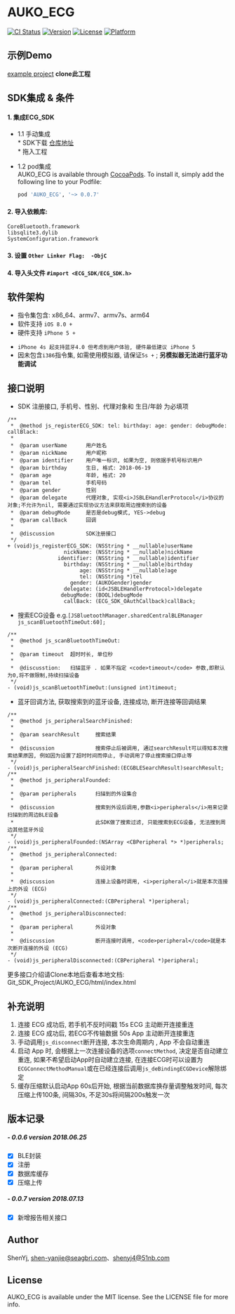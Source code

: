 # AUKO_ECG


[![CI Status](https://img.shields.io/travis/ShenYj/AUKO_ECG.svg?style=flat)](https://travis-ci.org/ShenYj/AUKO_ECG)
[![Version](https://img.shields.io/cocoapods/v/AUKO_ECG.svg?style=flat)](https://cocoapods.org/pods/AUKO_ECG)
[![License](https://img.shields.io/cocoapods/l/AUKO_ECG.svg?style=flat)](https://cocoapods.org/pods/AUKO_ECG)
[![Platform](https://img.shields.io/cocoapods/p/AUKO_ECG.svg?style=flat)](https://cocoapods.org/pods/AUKO_ECG)

## 示例Demo

[example project](https://github.com/AUKO-BJ/AUKO_ECG_Demo_iOS) __clone此工程__

## SDK集成 & 条件


#### 1. 集成ECG_SDK<br>

 - 1.1  手动集成<br>
       *  SDK下载 [仓库地址](https://github.com/AUKO-BJ/AUKO_ECG) <br>
       *  拖入工程<br>
       
 - 1.2  pod集成<br>
   AUKO_ECG is available through [CocoaPods](https://cocoapods.org). To install
it, simply add the following line to your Podfile:

   ```ruby
   pod 'AUKO_ECG', '~> 0.0.7'
   ```
 
#### 2. 导入依赖库: 

   `CoreBluetooth.framework` <br>
   `libsqlite3.dylib`<br>
   `SystemConfiguration.framework`<br>
    
#### 3. 设置	`Other Linker Flag:  -ObjC`

#### 4. 导入头文件 ```#import <ECG_SDK/ECG_SDK.h>```


## 软件架构

- 指令集包含: x86_64、armv7、armv7s、arm64
- 软件支持 `iOS 8.0 +` <br>
- 硬件支持 `iPhone 5 +` <br>
 * `iPhone 4s 起支持蓝牙4.0 但考虑到用户体验, 硬件最低建议 iPhone 5`
 *  因未包含`i386`指令集, 如需使用模拟器, 请保证`5s +` ; __另模拟器无法进行蓝牙功能调试__

## 接口说明

- SDK 注册接口, 手机号、性别、代理对象和 生日/年龄 为必填项

```
/**
 *  @method js_registerECG_SDK: tel: birthday: age: gender: debugMode: callBlack:
 *
 *  @param userName      用户姓名
 *  @param nickName      用户昵称
 *  @param identifier    用户唯一标识, 如果为空, 则依据手机号标识用户
 *  @param birthday      生日, 格式: 2018-06-19
 *  @param age           年龄, 格式: 20
 *  @param tel           手机号码
 *  @param gender        性别
 *  @param delegate      代理对象, 实现<i>JSBLEHandlerProtocol</i>协议的对象;不允许为nil, 需要通过实现协议方法来获取周边搜索到的设备
 *  @param debugMode     是否是debug模式, YES->debug
 *  @param callBack      回调
 *
 *  @discussion          SDK注册接口
 */
+ (void)js_registerECG_SDK: (NSString * __nullable)userName
                  nickName: (NSString * __nullable)nickName
                identifier: (NSString * __nullable)identifier
                  birthday: (NSString * __nullable)birthday
                       age: (NSString * __nullable)age
                       tel: (NSString *)tel
                    gender: (AUKOGender)gender
                  delegate: (id<JSBLEHandlerProtocol>)delegate
                 debugMode: (BOOL)debugMode
                  callBack: (ECG_SDK_OAuthCallback)callBack;

```
- 搜索ECG设备  e.g.`[JSBluetoothManager.sharedCentralBLEManager js_scanBluetoothTimeOut:60];`

```
/**
 *  @method js_scanBluetoothTimeOut:
 *
 *  @param timeout  超时时长, 单位秒
 *
 *  @discusstion:   扫描蓝牙 . 如果不指定 <code>timeout</code> 参数,即默认为0,将不做限制,持续扫描设备
 */
- (void)js_scanBluetoothTimeOut:(unsigned int)timeout;
```
- 蓝牙回调方法, 获取搜索到的蓝牙设备, 连接成功, 断开连接等回调结果

```
/**
 *  @method js_peripheralSearchFinished:
 *
 *  @param searchResult     搜索结果
 *
 *  @discussion             搜索停止后被调用, 通过searchResult可以得知本次搜索结果原因, 例如因为设置了超时时间而停止, 手动调用了停止搜索接口停止等
 */
- (void)js_peripheralSearchFinished:(ECGBLESearchResult)searchResult;
/**
 *  @method js_peripheralFounded:
 *
 *  @param peripherals      扫描到的外设集合
 *
 *  @discussion             搜索到外设后调用,参数<i>peripherals</i>用来记录扫描到的周边BLE设备
 *                          此SDK做了搜索过滤, 只能搜索到ECG设备, 无法搜到周边其他蓝牙外设
 */
- (void)js_peripheralFounded:(NSArray <CBPeripheral *> *)peripherals;
/**
 *  @method js_peripheralConnected:
 *
 *  @param peripheral       外设对象
 *
 *  @discussion             连接上设备时调用, <i>peripheral</i>就是本次连接上的外设 (ECG)
 */
- (void)js_peripheralConnected:(CBPeripheral *)peripheral;
/**
 *  @method js_peripheralDisconnected:
 *
 *  @param peripheral       外设对象
 *
 *  @discussion             断开连接时调用, <code>peripheral</code>就是本次断开连接的外设 (ECG)
 */
- (void)js_peripheralDisconnected:(CBPeripheral *)peripheral;
```

更多接口介绍请Clone本地后查看本地文档: Git\_SDK\_Project/AUKO_ECG/html/index.html

## 补充说明

1. 连接 ECG 成功后, 若手机不反时间戳 15s ECG 主动断开连接重连
2. 连接 ECG 成功后, 若ECG不传输数据 50s App 主动断开连接重连
3. 手动调用`js_disconnect`断开连接, 本次生命周期内 , App 不会自动重连
4. 启动 App 时, 会根据上一次连接设备的选项`connectMethod`, 决定是否自动建立重连, 如果不希望启动App时自动建立连接, 在连接ECG时可以设置为`ECGConnectMethodManual`或在已经连接后调用`js_deBindingECGDevice`解除绑定
5. 缓存压缩默认启动App 60s后开始, 根据当前数据库换存量调整触发时间, 每次压缩上传100条, 间隔30s, 不足30s将间隔200s触发一次

## 版本记录

##### - 0.0.6 version 2018.06.25

- [x] BLE封装<br>
- [x] 注册<br>
- [x] 数据库缓存<br>
- [x] 压缩上传<br>
      
##### - 0.0.7 version 2018.07.13

- [x] 新增报告相关接口<br>
      

## Author

ShenYj, shen-yanjie@seagbri.com、shenyj4@51nb.com

## License

AUKO_ECG is available under the MIT license. See the LICENSE file for more info.



